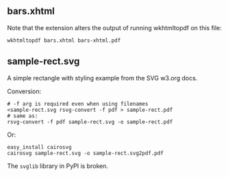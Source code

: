 ## bars.xhtml

Note that the extension alters the output of running wkhtmltopdf on this file:

    wkhtmltopdf bars.xhtml bars-xhtml.pdf


## sample-rect.svg

A simple rectangle with styling example from the SVG w3.org docs.

Conversion:

    # -f arg is required even when using filenames
    <sample-rect.svg rsvg-convert -f pdf > sample-rect.pdf
    # same as:
    rsvg-convert -f pdf sample-rect.svg -o sample-rect.pdf

Or:

    easy_install cairosvg
    cairosvg sample-rect.svg -o sample-rect.svg2pdf.pdf

The `svglib` library in PyPI is broken.
